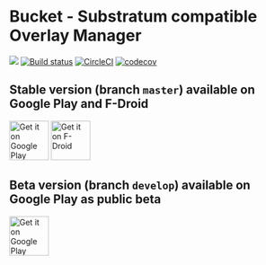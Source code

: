 # Bucket - Substratum compatible Overlay Manager
<a href="https://zenhub.com"><img src="https://raw.githubusercontent.com/ZenHubIO/support/master/zenhub-badge.png"></a>
[![Build status](https://ci.appveyor.com/api/projects/status/62xb85pog9klhesc/branch/develop?svg=true)](https://ci.appveyor.com/project/jereksel/bucket/branch/develop)
[![CircleCI](https://circleci.com/gh/jereksel/Bucket/tree/develop.svg?style=svg&circle-token=7d45fe3bcf9f47596d18d02437c1f6e131df3075)](https://circleci.com/gh/jereksel/Bucket/tree/develop)
[![codecov](https://codecov.io/gh/jereksel/Bucket/branch/master/graph/badge.svg)](https://codecov.io/gh/jereksel/Bucket)

## Stable version (branch `master`) available on Google Play and F-Droid

<a href="https://play.google.com/store/apps/details?id=com.jereksel.libresubstratum" target="_blank"> <img src="https://play.google.com/intl/en_us/badges/images/generic/en-play-badge.png" alt="Get it on Google Play" height="70"/></a>
<a href="https://f-droid.org/packages/com.jereksel.libresubstratum" target="_blank">
<img src="https://f-droid.org/badge/get-it-on.png" alt="Get it on F-Droid" height="70"/></a>

## Beta version (branch `develop`) available on Google Play as public beta

<a href="https://play.google.com/apps/testing/com.jereksel.libresubstratum" target="_blank"> <img src="https://play.google.com/intl/en_us/badges/images/generic/en-play-badge.png" alt="Get it on Google Play" height="70"/></a>

